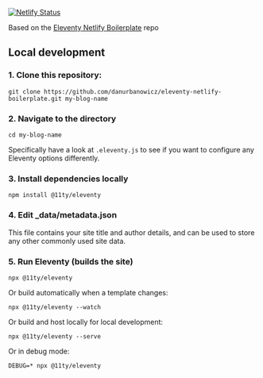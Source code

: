 [![Netlify Status](https://api.netlify.com/api/v1/badges/9036c891-0d44-4f81-a0d3-e8ecc2141fe6/deploy-status)](https://app.netlify.com/sites/delikatesses/deploys)


Based on the [Eleventy Netlify Boilerplate](https://github.com/danurbanowicz/eleventy-netlify-boilerplate) repo 


## Local development

### 1. Clone this repository:

```
git clone https://github.com/danurbanowicz/eleventy-netlify-boilerplate.git my-blog-name
```


### 2. Navigate to the directory

```
cd my-blog-name
```

Specifically have a look at `.eleventy.js` to see if you want to configure any Eleventy options differently.

### 3. Install dependencies locally

```
npm install @11ty/eleventy
```

### 4. Edit _data/metadata.json

This file contains your site title and author details, and can be used to store any other commonly used site data.

### 5. Run Eleventy (builds the site)

```
npx @11ty/eleventy
```

Or build automatically when a template changes:
```
npx @11ty/eleventy --watch
```

Or build and host locally for local development:
```
npx @11ty/eleventy --serve
```

Or in debug mode:
```
DEBUG=* npx @11ty/eleventy
```
